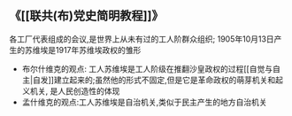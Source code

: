 ## 《[[联共(布)党史简明教程]]》
各工厂代表组成的会议,是世界上从未有过的工人阶群众组织;
1905年10月13日产生的苏维埃是1917年苏维埃政权的雏形
- 布尔什维克的观点: 工人苏维埃是工人阶级在推翻沙皇政权的过程[[自觉与自主|自发]]建立起来的;虽然他的形式不固定,但是它是革命政权的萌芽机关和起义机关, 是人民创造性的体现
- 孟什维克的观点:工人苏维埃是自治机关,类似于民主产生的地方自治机关